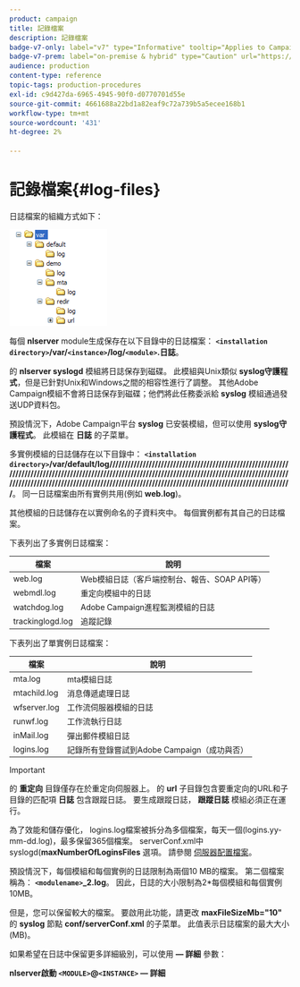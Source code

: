 ```yaml
---
product: campaign
title: 記錄檔案
description: 記錄檔案
badge-v7-only: label="v7" type="Informative" tooltip="Applies to Campaign Classic v7 only"
badge-v7-prem: label="on-premise & hybrid" type="Caution" url="https://experienceleague.adobe.com/docs/campaign-classic/using/installing-campaign-classic/architecture-and-hosting-models/hosting-models-lp/hosting-models.html" tooltip="Applies to on-premise and hybrid deployments only"
audience: production
content-type: reference
topic-tags: production-procedures
exl-id: c9d427da-6965-4945-90f0-d0770701d55e
source-git-commit: 4661688a22bd1a82eaf9c72a739b5a5ecee168b1
workflow-type: tm+mt
source-wordcount: '431'
ht-degree: 2%

---
```


# 記錄檔案{#log-files}



日誌檔案的組織方式如下：

![](assets/d_ncs_directory.png)

每個 **nlserver** module生成保存在以下目錄中的日誌檔案： **`<installation directory>`/var/`<instance>`/log/`<module>`.日誌**。

的 **nlserver syslogd** 模組將日誌保存到磁碟。 此模組與Unix類似 **syslog守護程式**，但是已針對Unix和Windows之間的相容性進行了調整。 其他Adobe Campaign模組不會將日誌保存到磁碟；他們將此任務委派給 **syslog** 模組通過發送UDP資料包。

預設情況下，Adobe Campaign平台 **syslog** 已安裝模組，但可以使用 **syslog守護程式**。 此模組在 **日誌** 的子菜單。

多實例模組的日誌儲存在以下目錄中： **`<installation directory>`/var/default/log////////////////////////////////////////////////////////////////////////////////////////////////////////////////////////////////////////////////////////////////////////////////////////////////////////////////////////////////////////////////////**。 同一日誌檔案由所有實例共用(例如 **web.log**)。

其他模組的日誌儲存在以實例命名的子資料夾中。 每個實例都有其自己的日誌檔案。

下表列出了多實例日誌檔案：

| 檔案 | 說明 |
|---|---|
| web.log | Web模組日誌（客戶端控制台、報告、SOAP API等） |
| webmdl.log | 重定向模組中的日誌 |
| watchdog.log | Adobe Campaign進程監測模組的日誌 |
| trackinglogd.log | 追蹤記錄 |

下表列出了單實例日誌檔案：

| 檔案 | 說明 |
|---|---|
| mta.log | mta模組日誌 |
| mtachild.log | 消息傳遞處理日誌 |
| wfserver.log | 工作流伺服器模組的日誌 |
| runwf.log | 工作流執行日誌 |
| inMail.log | 彈出郵件模組日誌 |
| logins.log | 記錄所有登錄嘗試到Adobe Campaign（成功與否） |

>[!IMPORTANT]
>
>的 **重定向** 目錄僅存在於重定向伺服器上。 的 **url** 子目錄包含要重定向的URL和子目錄的匹配項 **日誌** 包含跟蹤日誌。 要生成跟蹤日誌， **跟蹤日誌** 模組必須正在運行。

為了效能和儲存優化， logins.log檔案被拆分為多個檔案，每天一個(logins.yy-mm-dd.log)，最多保留365個檔案。 serverConf.xml中syslogd(**maxNumberOfLoginsFiles** 選項。 請參閱 [伺服器配置檔案](../../installation/using/the-server-configuration-file.md#syslogd)。

預設情況下，每個模組和每個實例的日誌限制為兩個10 MB的檔案。 第二個檔案稱為： **`<modulename>`_2.log**。 因此，日誌的大小限制為2&#42;每個模組和每個實例10MB。

但是，您可以保留較大的檔案。 要啟用此功能，請更改 **maxFileSizeMb=&quot;10&quot;** 的 **syslog** 節點 **conf/serverConf.xml** 的子菜單。 此值表示日誌檔案的最大大小(MB)。

如果希望在日誌中保留更多詳細級別，可以使用 **— 詳細** 參數：

**nlserver啟動 `<MODULE>`@`<INSTANCE>`  — 詳細**
